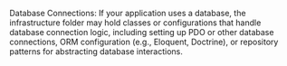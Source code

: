 

Database Connections: If your application uses a database, the infrastructure folder may hold classes or configurations 
that handle database connection logic, including setting up PDO or other database connections, ORM configuration 
(e.g., Eloquent, Doctrine), or repository patterns for abstracting database interactions.